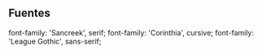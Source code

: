 ## Fuentes

font-family: 'Sancreek', serif;
font-family: 'Corinthia', cursive;
font-family: 'League Gothic', sans-serif;